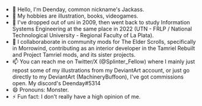 - 👋 Hello, I'm Deenday, common nickname's Jackass.
- 👀 My hobbies are illustration, books, videogames.
- 🌱 I've dropped out of uni in 2009, then went back to study Information Systems Engineering at the same place in 2022 (UTN - FRLP / National Technological University - Regional Faculty of La Plata).
- 💞️ I collaboraborate in community mods for The Elder Scrolls, specifically in Morrowind, contributing as an interior developer in the Tamriel Rebuilt and Project Tamriel mods, and its sister projects.
- 📫 You can reach me on Twitter/X (@Splinter_Fellow) where I mainly just repost some of my illustrations from my DeviantArt account, or just go directly to my DeviantArt (MachineryBuffoon), I've got commissions open.
My discord's Deenday#5314
- 😄 Pronouns: Monster.
- ⚡ Fun fact: I don't really have a high opinion of me. 

<!---
Deenday-Colomar/Deenday-Colomar is a ✨ special ✨ repository because its `README.md` (this file) appears on your GitHub profile.
You can click the Preview link to take a look at your changes.
--->
